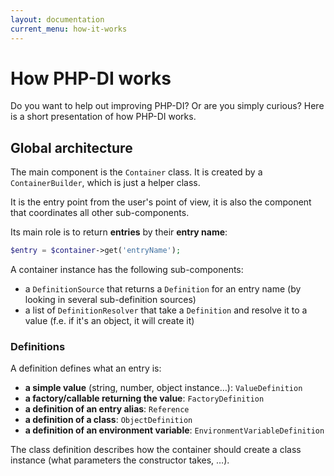 ```yaml
---
layout: documentation
current_menu: how-it-works
---
```


# How PHP-DI works

Do you want to help out improving PHP-DI? Or are you simply curious? Here is a short presentation of how PHP-DI works.

## Global architecture

The main component is the `Container` class. It is created by a `ContainerBuilder`, which is just a helper class.

It is the entry point from the user's point of view, it is also the component that coordinates all other sub-components.

Its main role is to return **entries** by their **entry name**:

```php
$entry = $container->get('entryName');
```

A container instance has the following sub-components:

- a `DefinitionSource` that returns a `Definition` for an entry name (by looking in several sub-definition sources)
- a list of `DefinitionResolver` that take a `Definition` and resolve it to a value (f.e. if it's an object, it will create it)

### Definitions

A definition defines what an entry is:

- **a simple value** (string, number, object instance…): `ValueDefinition`
- **a factory/callable returning the value**: `FactoryDefinition`
- **a definition of an entry alias**: `Reference`
- **a definition of a class**: `ObjectDefinition`
- **a definition of an environment variable**: `EnvironmentVariableDefinition`

The class definition describes how the container should create a class instance (what parameters the constructor takes, …).
